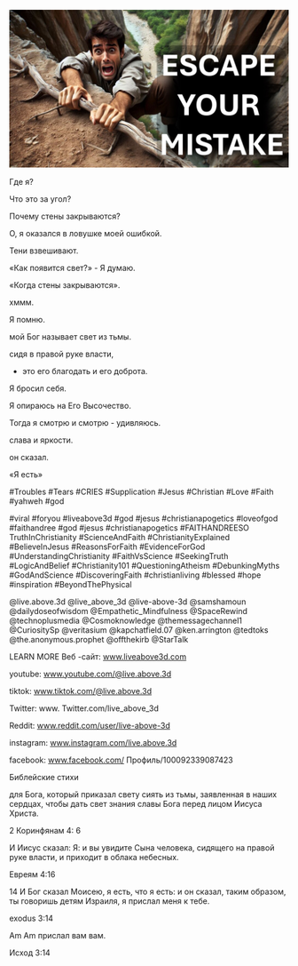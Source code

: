 ![Video cover image](../cover.jpeg "cover-photo")

Где я?

Что это за угол?

Почему стены закрываются?

О, я оказался в ловушке моей ошибкой.

Тени взвешивают.

«Как появится свет?» - Я думаю.

«Когда стены закрываются».

хммм.

Я помню.

мой Бог называет свет из тьмы.

сидя в правой руке власти,

- это его благодать и его доброта.

Я бросил себя.

Я опираюсь на Его Высочество.

Тогда я смотрю и смотрю - удивляюсь.

слава и яркости.

он сказал.

«Я есть»


#Troubles #Tears #CRIES #Supplication #Jesus #Christian #Love #Faith #yahweh #god

#viral #foryou #liveabove3d #god #jesus #christianapogetics #loveofgod #faithandree #god #jesus #christianapogetics #FAITHANDREESO TruthInChristianity #ScienceAndFaith #ChristianityExplained #BelieveInJesus #ReasonsForFaith #EvidenceForGod #UnderstandingChristianity #FaithVsScience #SeekingTruth #LogicAndBelief #Christianity101 #QuestioningAtheism #DebunkingMyths #GodAndScience #DiscoveringFaith #christianliving #blessed #hope #inspiration #BeyondThePhysical

@live.above.3d @live_above_3d @live-above-3d @samshamoun @dailydoseofwisdom @Empathetic_Mindfulness @SpaceRewind @technoplusmedia @Cosmoknowledge @themessagechannel1 @CuriositySp @veritasium @kapchatfield.07 @ken.arrington @tedtoks @the.anonymous.prophet @offthekirb @StarTalk


LEARN MORE   Веб -сайт: www.liveabove3d.com

youtube: www.youtube.com/@live.above.3d

tiktok: www.tiktok.com/@live.above.3d

Twitter: www. Twitter.com/live_above_3d

Reddit: www.reddit.com/user/live-above-3d

instagram: www.instagram.com/live.above.3d

facebook: www.facebook.com/ Профиль/100092339087423

Библейские стихи


для Бога, который приказал свету сиять из тьмы, заявленная в наших сердцах, чтобы дать свет знания славы Бога перед лицом Иисуса Христа.

2 Коринфянам 4: 6

И Иисус сказал: Я: и вы увидите Сына человека, сидящего на правой руке власти, и приходит в облака небесных.  

Евреям 4:16

14 И Бог сказал Моисею, я есть, что я есть: и он сказал, таким образом, ты говоришь детям Израиля, я прислал меня к тебе.

exodus 3:14

Am Am ​​прислал вам вам.

Исход 3:14

